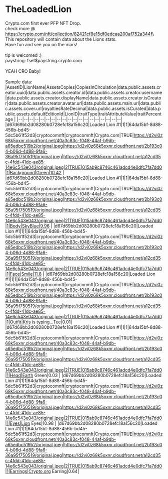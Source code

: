 # TheLoadedLion

Crypto.com first ever PFP NFT Drop.\
check more @ https://crypto.com/nft/collection/82421cf8e15df0edcaa200af752a344f\
\
This repository will contain data about the Lions stats.\
Have fun and see you on the mars!\
\
tip is welcomed :)\
paystring: fset$paystring.crypto.com\
\
YEAH CRO Baby!\
\
Sample data:
|AssetID|LionName|AssetsCopies|CopiesInCirculation|data.public.assets.creator.uuid|data.public.assets.creator.id|data.public.assets.creator.username|data.public.assets.creator.displayName|data.public.assets.creator.isCreator|data.public.assets.creator.avatar.url|data.public.assets.main.url|data.public.assets.cover.url|royaltiesRateDecimal|data.public.assets.isCurated|data.public.assets.defaultEditionId|LionID|traitType|traitAttributeValue|traitPercentage                             |
|--|--|--|--|--|--|--|--|--|--|--|--|--|--|--|--|--|--|--|
|d67d69bb2d08280b0728efc18a156c20|Loaded Lion #1|1|1|64da15bf-8d88-456b-bd45-5dc5b61f52d3|cryptocomnft|cryptocomnft|Crypto.com|TRUE|https://d2vi0z68k5oxnr.cloudfront.net/40a3c83c-f048-44af-b9db-a65edbc519b2/original.jpeg|https://d2vi0z68k5oxnr.cloudfront.net/2b193c04-b06d-4d88-9fa6-36a95f750519/original.jpeg|https://d2vi0z68k5oxnr.cloudfront.net/a12cd35c-4fdd-41dc-ae85-14e6c543e043/original.jpeg|2|TRUE|015ab9c8746c461adcd4e0dfc7fa7dd0|1|Background|Green|10.42           |
|d67d69bb2d08280b0728efc18a156c20|Loaded Lion #1|1|1|64da15bf-8d88-456b-bd45-5dc5b61f52d3|cryptocomnft|cryptocomnft|Crypto.com|TRUE|https://d2vi0z68k5oxnr.cloudfront.net/40a3c83c-f048-44af-b9db-a65edbc519b2/original.jpeg|https://d2vi0z68k5oxnr.cloudfront.net/2b193c04-b06d-4d88-9fa6-36a95f750519/original.jpeg|https://d2vi0z68k5oxnr.cloudfront.net/a12cd35c-4fdd-41dc-ae85-14e6c543e043/original.jpeg|2|TRUE|015ab9c8746c461adcd4e0dfc7fa7dd0|1|Body|SkyBlue|9.96                |
|d67d69bb2d08280b0728efc18a156c20|Loaded Lion #1|1|1|64da15bf-8d88-456b-bd45-5dc5b61f52d3|cryptocomnft|cryptocomnft|Crypto.com|TRUE|https://d2vi0z68k5oxnr.cloudfront.net/40a3c83c-f048-44af-b9db-a65edbc519b2/original.jpeg|https://d2vi0z68k5oxnr.cloudfront.net/2b193c04-b06d-4d88-9fa6-36a95f750519/original.jpeg|https://d2vi0z68k5oxnr.cloudfront.net/a12cd35c-4fdd-41dc-ae85-14e6c543e043/original.jpeg|2|TRUE|015ab9c8746c461adcd4e0dfc7fa7dd0|1|Face|Smile|11.8                |
|d67d69bb2d08280b0728efc18a156c20|Loaded Lion #1|1|1|64da15bf-8d88-456b-bd45-5dc5b61f52d3|cryptocomnft|cryptocomnft|Crypto.com|TRUE|https://d2vi0z68k5oxnr.cloudfront.net/40a3c83c-f048-44af-b9db-a65edbc519b2/original.jpeg|https://d2vi0z68k5oxnr.cloudfront.net/2b193c04-b06d-4d88-9fa6-36a95f750519/original.jpeg|https://d2vi0z68k5oxnr.cloudfront.net/a12cd35c-4fdd-41dc-ae85-14e6c543e043/original.jpeg|2|TRUE|015ab9c8746c461adcd4e0dfc7fa7dd0|1|Outfit|Kris is typing...Tee|0.01|
|d67d69bb2d08280b0728efc18a156c20|Loaded Lion #1|1|1|64da15bf-8d88-456b-bd45-5dc5b61f52d3|cryptocomnft|cryptocomnft|Crypto.com|TRUE|https://d2vi0z68k5oxnr.cloudfront.net/40a3c83c-f048-44af-b9db-a65edbc519b2/original.jpeg|https://d2vi0z68k5oxnr.cloudfront.net/2b193c04-b06d-4d88-9fa6-36a95f750519/original.jpeg|https://d2vi0z68k5oxnr.cloudfront.net/a12cd35c-4fdd-41dc-ae85-14e6c543e043/original.jpeg|2|TRUE|015ab9c8746c461adcd4e0dfc7fa7dd0|1|Head|Earth Green|0.03            |
|d67d69bb2d08280b0728efc18a156c20|Loaded Lion #1|1|1|64da15bf-8d88-456b-bd45-5dc5b61f52d3|cryptocomnft|cryptocomnft|Crypto.com|TRUE|https://d2vi0z68k5oxnr.cloudfront.net/40a3c83c-f048-44af-b9db-a65edbc519b2/original.jpeg|https://d2vi0z68k5oxnr.cloudfront.net/2b193c04-b06d-4d88-9fa6-36a95f750519/original.jpeg|https://d2vi0z68k5oxnr.cloudfront.net/a12cd35c-4fdd-41dc-ae85-14e6c543e043/original.jpeg|2|TRUE|015ab9c8746c461adcd4e0dfc7fa7dd0|1|Eyes|Lion Eyes|10.98           |
|d67d69bb2d08280b0728efc18a156c20|Loaded Lion #1|1|1|64da15bf-8d88-456b-bd45-5dc5b61f52d3|cryptocomnft|cryptocomnft|Crypto.com|TRUE|https://d2vi0z68k5oxnr.cloudfront.net/40a3c83c-f048-44af-b9db-a65edbc519b2/original.jpeg|https://d2vi0z68k5oxnr.cloudfront.net/2b193c04-b06d-4d88-9fa6-36a95f750519/original.jpeg|https://d2vi0z68k5oxnr.cloudfront.net/a12cd35c-4fdd-41dc-ae85-14e6c543e043/original.jpeg|2|TRUE|015ab9c8746c461adcd4e0dfc7fa7dd0|1|Earrings|Crypto.org Earring|0.64|
